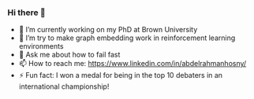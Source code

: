 ### Hi there 👋

- 🔭 I’m currently working on my PhD at Brown University
- 🌱 I’m try to make graph embedding work in reinforcement learning environments
- 💬 Ask me about how to fail fast
- 📫 How to reach me: https://www.linkedin.com/in/abdelrahmanhosny/
- ⚡ Fun fact: I won a medal for being in the top 10 debaters in an international championship!
